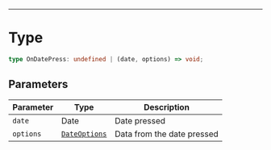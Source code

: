 ***

# Type

```ts
type OnDatePress: undefined | (date, options) => void;
```


## Parameters

| Parameter | Type | Description |
| ------ | ------ | ------ |
| `date` | Date | Date pressed |
| `options` | [`DateOptions`](./DateOptions.md) | Data from the date pressed |
